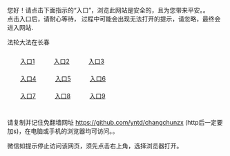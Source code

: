 您好！请点击下面指示的“入口”，浏览此网站是安全的，且为您带来平安。。 <br/>
点击入口后，请耐心等待， 过程中可能会出现无法打开的提示，请忽略，最终会进入网站. </br>

法轮大法在长春<br/>
<div style="padding:10px"><a style="margin:20px" target="_blank" href="https://d14ouaalovy1wk.cloudfront.net/2Qpsp?iakxfmm" id="ccLink1" rel="nofollow">入口1</a> <a target="_blank" style="margin:20px" href="https://d1p8kz2qghn5jq.cloudfront.net/2Qpsp?pocxbezi" id="ccLink2" rel="nofollow">入口2</a> <a style="margin:20px" target="_blank" href="https://dlwqhu7435tds.cloudfront.net/2Qpsp?xgzhxmec" id="ccLink3" rel="nofollow">入口3</a></div>

<div style="padding:10px" ><a style="margin:20px" target="_blank" href="https://d14ouaalovy1wk.cloudfront.net/2Qpsp?iakxfmm" id="ccLink4" rel="nofollow">入口4</a> <a style="margin:20px" href="https://d1p8kz2qghn5jq.cloudfront.net/2Qpsp?pocxbezi" target="_blank" id="ccLink5" rel="nofollow">入口5</a> <a style="margin:20px" href="https://dlwqhu7435tds.cloudfront.net/2Qpsp?xgzhxmec" target="_blank" id="ccLink6" rel="nofollow">入口6</a></div>

<div style="padding:10px"><a style="margin:20px" target="_blank" href="https://d14ouaalovy1wk.cloudfront.net/2Qpsp?iakxfmm" id="ccLink7" rel="nofollow">入口7</a> <a style="margin:20px" href="https://d1p8kz2qghn5jq.cloudfront.net/2Qpsp?pocxbezi" target="_blank" id="ccLink8" rel="nofollow">入口8</a> <a style="margin:20px" target="_blank" href="https://dlwqhu7435tds.cloudfront.net/2Qpsp?xgzhxmec" id="ccLink9" rel="nofollow">入口9</a></div>

<br/>



请复制并记住免翻墙网址 https://github.com/yntd/changchunzx (http后一定要加s)，在电脑或手机的浏览器均可访问。。<br/>

微信如提示停止访问该网页，须先点击右上角，选择浏览器打开。
